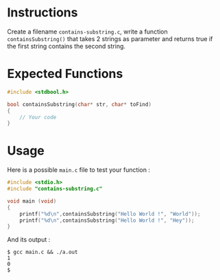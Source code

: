 # Instructions

Create a filename `contains-substring.c`, write a function `containsSubstring()` that takes 2 strings as parameter and returns true if the first string contains the second string.

# Expected Functions

```C
#include <stdbool.h>

bool containsSubstring(char* str, char* toFind)
{
    // Your code
}
```

# Usage

Here is a possible `main.c` file to test your function :

```C
#include <stdio.h>
#include "contains-substring.c"

void main (void)
{
    printf("%d\n",containsSubstring("Hello World !", "World"));
    printf("%d\n",containsSubstring("Hello World !", "Hey"));
}

```

And its output :

```
$ gcc main.c && ./a.out
1
0
$
```
